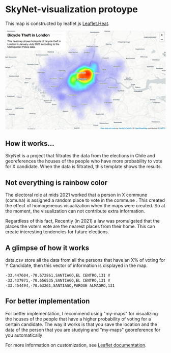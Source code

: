 # SkyNet-visualization protoype 

This map is constructed by leaflet.js [Leaflet.Heat](https://github.com/Leaflet/Leaflet.heat).

![Screenshot](screenshot.png)

## How it works...

SkyNet is a project that filtrates the data from the elections in Chile and georeferences the houses
of the people who have more probability to vote for X candidate. When the data is filtrated, this template shows the results.

## Not everything is rainbow color

The electoral role at mids 2021 worked that a person in X commune
(comuna) is assigned a random place to vote in the commune
. This created the effect of homogeneous visualization when the maps were created. So at the moment, the visualization can not contribute extra information.
 
Regardless of this fact, Recently (in 2021) a law was promulgated that the places the voters vote are the nearest places from their home. This can create interesting tendencies for future elections. 

## A glimpse of how it works 

data.csv store all the data from all the persons that have an X% of voting for Y Candidate, then this vector of information is displayed in the map.

```
-33.447604,-70.672861,SANTIAGO,EL CENTRO,131 V
-33.437971,-70.656535,SANTIAGO,EL CENTRO,131 V
-33.454494,-70.63261,SANTIAGO,PARQUE ALMAGRO,131
```

## For better implementation

For better implementation, I recommend using "my-maps" for visualizing the houses of the people that have a higher probability of voting for a certain candidate. The way it works is that you save the location and the data of the person that you are studying and "my-maps" georeference for you automatically 

For more information on customization, see [Leaflet documentation](https://leafletjs.com/).
